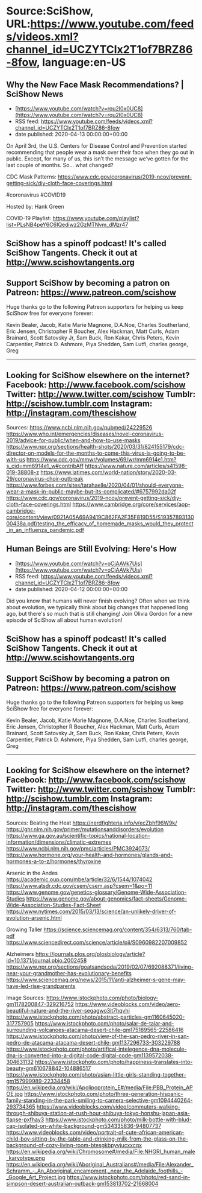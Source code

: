 # Source:SciShow, URL:https://www.youtube.com/feeds/videos.xml?channel_id=UCZYTClx2T1of7BRZ86-8fow, language:en-US

## Why the New Face Mask Recommendations? | SciShow News
 - [https://www.youtube.com/watch?v=rqu2I0x0UC8](https://www.youtube.com/watch?v=rqu2I0x0UC8)
 - RSS feed: https://www.youtube.com/feeds/videos.xml?channel_id=UCZYTClx2T1of7BRZ86-8fow
 - date published: 2020-04-13 00:00:00+00:00

On April 3rd, the U.S. Centers for Disease Control and Prevention started recommending that people wear a mask over their face when they go out in public. Except, for many of us, this isn’t the message we’ve gotten for the last couple of months. So... what changed?

CDC Mask Patterns: https://www.cdc.gov/coronavirus/2019-ncov/prevent-getting-sick/diy-cloth-face-coverings.html

#coronavirus #COVID19

Hosted by: Hank Green

COVID-19 Playlist: https://www.youtube.com/playlist?list=PLsNB4peY6C6IQediwz2GzMTNvm_dMzr47

SciShow has a spinoff podcast! It's called SciShow Tangents. Check it out at http://www.scishowtangents.org
----------
Support SciShow by becoming a patron on Patreon: https://www.patreon.com/scishow
----------
Huge thanks go to the following Patreon supporters for helping us keep SciShow free for everyone forever:

Kevin Bealer, Jacob, Katie Marie Magnone, D.A.Noe, Charles Southerland, Eric Jensen, Christopher R Boucher, Alex Hackman, Matt Curls, Adam Brainard, Scott Satovsky Jr, Sam Buck, Ron Kakar, Chris Peters, Kevin Carpentier, Patrick D. Ashmore, Piya Shedden, Sam Lutfi, charles george, Greg

----------
Looking for SciShow elsewhere on the internet?
Facebook: http://www.facebook.com/scishow
Twitter: http://www.twitter.com/scishow
Tumblr: http://scishow.tumblr.com
Instagram: http://instagram.com/thescishow
----------
Sources:
https://www.ncbi.nlm.nih.gov/pubmed/24229526
https://www.who.int/emergencies/diseases/novel-coronavirus-2019/advice-for-public/when-and-how-to-use-masks
https://www.npr.org/sections/health-shots/2020/03/31/824155179/cdc-director-on-models-for-the-months-to-come-this-virus-is-going-to-be-with-us
https://www.cdc.gov/mmwr/volumes/69/wr/mm6914e1.htm?s_cid=mm6914e1_w#contribAff
https://www.nature.com/articles/s41598-019-38808-z
https://www.latimes.com/world-nation/story/2020-03-29/coronavirus-choir-outbreak
https://www.forbes.com/sites/tarahaelle/2020/04/01/should-everyone-wear-a-mask-in-public-maybe-but-its-complicated/#6757992da02f
https://www.cdc.gov/coronavirus/2019-ncov/prevent-getting-sick/diy-cloth-face-coverings.html
https://www.cambridge.org/core/services/aop-cambridge-core/content/view/0921A05A69A9419C862FA2F35F819D55/S1935789313000438a.pdf/testing_the_efficacy_of_homemade_masks_would_they_protect_in_an_influenza_pandemic.pdf

## Human Beings are Still Evolving: Here's How
 - [https://www.youtube.com/watch?v=oCjAAVk7Uis](https://www.youtube.com/watch?v=oCjAAVk7Uis)
 - RSS feed: https://www.youtube.com/feeds/videos.xml?channel_id=UCZYTClx2T1of7BRZ86-8fow
 - date published: 2020-04-12 00:00:00+00:00

Did you know that humans will never finish evolving? Often when we think about evolution, we typically think about big changes that happened long ago, but there's so much that is still changing! Join Olivia Gordon for a new episode of SciShow all about human evolution!

SciShow has a spinoff podcast! It's called SciShow Tangents. Check it out at http://www.scishowtangents.org
----------
Support SciShow by becoming a patron on Patreon: https://www.patreon.com/scishow
----------
Huge thanks go to the following Patreon supporters for helping us keep SciShow free for everyone forever:

Kevin Bealer, Jacob, Katie Marie Magnone, D.A.Noe, Charles Southerland, Eric Jensen, Christopher R Boucher, Alex Hackman, Matt Curls, Adam Brainard, Scott Satovsky Jr, Sam Buck, Ron Kakar, Chris Peters, Kevin Carpentier, Patrick D. Ashmore, Piya Shedden, Sam Lutfi, charles george, Greg

----------
Looking for SciShow elsewhere on the internet?
Facebook: http://www.facebook.com/scishow
Twitter: http://www.twitter.com/scishow
Tumblr: http://scishow.tumblr.com
Instagram: http://instagram.com/thescishow
----------
Sources:
Beating the Heat
https://nerdfighteria.info/v/ecZbhf96W9k/
https://ghr.nlm.nih.gov/primer/mutationsanddisorders/evolution
https://www.ga.gov.au/scientific-topics/national-location-information/dimensions/climatic-extremes
https://www.ncbi.nlm.nih.gov/pmc/articles/PMC3924073/
https://www.hormone.org/your-health-and-hormones/glands-and-hormones-a-to-z/hormones/thyroxine

Arsenic in the Andes
https://academic.oup.com/mbe/article/32/6/1544/1074042
https://www.atsdr.cdc.gov/csem/csem.asp?csem=1&po=11
https://www.genome.gov/genetics-glossary/Genome-Wide-Association-Studies
https://www.genome.gov/about-genomics/fact-sheets/Genome-Wide-Association-Studies-Fact-Sheet
https://www.nytimes.com/2015/03/13/science/an-unlikely-driver-of-evolution-arsenic.html

Growing Taller
https://science.sciencemag.org/content/354/6313/760/tab-pdf
https://www.sciencedirect.com/science/article/pii/S0960982207009852

Alzheimers
https://journals.plos.org/plosbiology/article?id=10.1371/journal.pbio.2002458
https://www.npr.org/sections/goatsandsoda/2019/02/07/692088371/living-near-your-grandmother-has-evolutionary-benefits
https://www.sciencemag.org/news/2015/11/anti-alzheimer-s-gene-may-have-led-rise-grandparents

Image Sources:
https://www.istockphoto.com/photo/biology-gm1178200847-329216752
https://www.videoblocks.com/video/aero-beautiful-nature-and-the-river-segagwo3it7hqvhi
https://www.istockphoto.com/photo/abstract-particles-gm1160645020-317757905
https://www.istockphoto.com/photo/salar-de-talar-and-surrounding-volcanoes-atacama-desert-chile-gm175189565-22586416
https://www.istockphoto.com/photo/view-of-the-san-pedro-river-in-san-pedro-de-atacama-atacama-desert-chile-gm1137296733-303229788
https://www.istockphoto.com/photo/artifical-intelegence-dna-molecule-dna-is-converted-into-a-digital-code-digital-code-gm1139572038-304631132
https://www.istockphoto.com/photo/happiness-translates-into-beauty-gm610678842-104886517
https://www.istockphoto.com/photo/asian-little-girls-standing-together-gm157999989-22334458
https://en.wikipedia.org/wiki/Apolipoprotein_E#/media/File:PBB_Protein_APOE.jpg
https://www.istockphoto.com/photo/three-generation-hispanic-family-standing-in-the-park-smiling-to-camera-selective-gm1094440264-293734365
https://www.videoblocks.com/video/commuters-walking-through-shibuya-station-at-rush-hour-shibuya-tokyo-honshu-japan-asia-tlapse-pxfhay3
https://www.istockphoto.com/photo/milk-bottle-with-blud-cap-isolated-on-white-background-gm534335836-94807737
https://www.videoblocks.com/video/portrait-of-cute-african-american-child-boy-sitting-by-the-table-and-drinking-milk-from-the-glass-on-the-background-of-cozy-living-room-btesgkbpyvjucxxcqx
https://en.wikipedia.org/wiki/Chromosome#/media/File:NHGRI_human_male_karyotype.png
https://en.wikipedia.org/wiki/Aboriginal_Australians#/media/File:Alexander_Schramm_-_An_Aboriginal_encampment,_near_the_Adelaide_foothills_-_Google_Art_Project.jpg
https://www.istockphoto.com/photo/red-sand-in-simpson-desert-australian-outback-gm153813702-21668004

